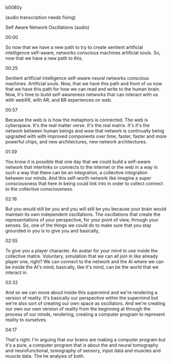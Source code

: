 b0080y

(audio transcription needs fixing)

Self Aware Network Oscillations (audio)

00:00

So now that we have a new path to try to create sentient artificial intelligence self-aware, networks conscious machines artificial souls. So, now that we have a new path to this,

00:25

Sentient artificial intelligence self-aware neural networks conscious machines. Artificial souls. Now, that we have this path and front of us now that we have this path for how we can read and write to the human brain. Now, it's time to build self-awareness networks that can interact with us with webXR, with AR, and BR experiences on web.

00:57

Because the web is is how the metaphors is connected. The web is cyberspace. It's the real matter verse. It's the real matrix. It's it's the network between human beings and wow that network is continually being upgraded with with improved components over time, faster, faster and more powerful chips, and new architectures, new network architectures.

01:39

You know it is possible that one day that we could build a self-aware network that interlinks or connects to the internet or the web in a way in such a way that there can be an integration, a collective integration between our minds. And this self-worth network like imagine a super consciousness that here in being could link into in order to collect connect to the collective consciousness.

02:16

But you would still be you and you will still be you because your brain would maintain its own independent oscillations. The oscillations that create the representations of your perspective, for your point of view, through your senses. So, one of the things we could do to make sure that you stay grounded in you is to give you and basically,

02:55

To give you a player character. An avatar for your mind to use inside the collective matrix. Voluntary, simulation that we can all join in like already player one, right? We can connect to the network and the AI where we can be inside the AI's mind, basically, like it's mind, can be the world that we interact in.

03:32

And so we can move about inside this supermind and we're rendering a version of reality. It's basically our perspective within the supermind but we're also sort of creating our own space as oscillators. And we're creating our own our own version of reality from the beginning at through the process of our minds, rendering, creating a computer program to represent reality to ourselves.

04:17

That's right. I'm arguing that our brains are making a computer program but it's a pure, a computer program that is about the and neural tomography and neurofunctional, tomography of sensory, input data and muscles and muscle data. The he analysis of both.
